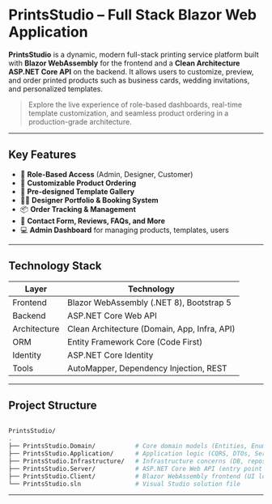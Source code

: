 # PrintsStudio – Full Stack Blazor Web Application

**PrintsStudio** is a dynamic, modern full-stack printing service platform built with **Blazor WebAssembly** for the frontend and a **Clean Architecture ASP.NET Core API** on the backend. It allows users to customize, preview, and order printed products such as business cards, wedding invitations, and personalized templates.

> Explore the live experience of role-based dashboards, real-time template customization, and seamless product ordering in a production-grade architecture.


---

## Key Features

- 🔐 **Role-Based Access** (Admin, Designer, Customer)
- 🛒 **Customizable Product Ordering**
- 🎨 **Pre-designed Template Gallery**
- 👨‍🎨 **Designer Portfolio & Booking System**
- 📦 **Order Tracking & Management**
- 📄 **Contact Form, Reviews, FAQs, and More**
- 💻 **Admin Dashboard** for managing products, templates, users

---

## Technology Stack

| Layer       | Technology                               |
|------------|-------------------------------------------|
| Frontend   | Blazor WebAssembly (.NET 8), Bootstrap 5  |
| Backend    | ASP.NET Core Web API                      |
| Architecture | Clean Architecture (Domain, App, Infra, API) |
| ORM        | Entity Framework Core (Code First)        |
| Identity   | ASP.NET Core Identity                     |
| Tools      | AutoMapper, Dependency Injection, REST    |

---

## Project Structure

```bash

PrintsStudio/
.
├── PrintsStudio.Domain/           # Core domain models (Entities, Enums, Interfaces)
├── PrintsStudio.Application/      # Application logic (CQRS, DTOs, Services)
├── PrintsStudio.Infrastructure/   # Infrastructure concerns (DB, repositories, file services)
├── PrintsStudio.Server/           # ASP.NET Core Web API (entry point for backend)
├── PrintsStudio.Client/           # Blazor WebAssembly frontend (UI logic and components)
└── PrintsStudio.sln               # Visual Studio solution file
```
---

